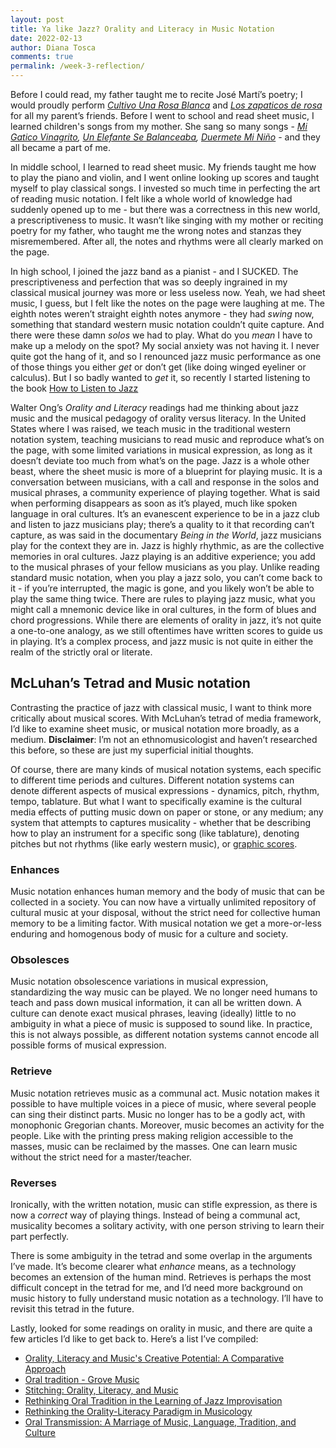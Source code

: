 ```yaml
---
layout: post
title: Ya like Jazz? Orality and Literacy in Music Notation
date: 2022-02-13
author: Diana Tosca
comments: true
permalink: /week-3-reflection/
---
```

Before I could read, my father taught me to recite José Martí’s poetry; I would proudly perform *[Cultivo Una Rosa Blanca](https://www.poemas-del-alma.com/jose-marti-cultivo-una-rosa-blanca.htm)* and *[Los zapaticos de rosa](https://www.poemas-del-alma.com/los-zapaticos-de-rosa.htm)* for all my parent’s friends. Before I went to school and read sheet music, I learned children's songs from my mother. She sang so many songs - *[Mi Gatico Vinagrito](https://www.youtube.com/watch?v=JyTmhWPE4G8),* *[Un Elefante Se Balanceaba](https://www.youtube.com/watch?v=950AAFXgivk),* *[Duermete Mi Niño](https://www.youtube.com/watch?v=LemxZcOXCdg)* - and they all became a part of me. 

In middle school, I learned to read sheet music. My friends taught me how to play the piano and violin, and I went online looking up scores and taught myself to play classical songs. I invested so much time in perfecting the art of reading music notation. I felt like a whole world of knowledge had suddenly opened up to me - but there was a correctness in this new world, a prescriptiveness to music. It wasn’t like singing with my mother or reciting poetry for my father, who taught me the wrong notes and stanzas they misremembered. After all, the notes and rhythms were all clearly marked on the page.

In high school, I joined the jazz band as a pianist - and I SUCKED. The prescriptiveness and perfection that was so deeply ingrained in my classical musical journey was more or less useless now. Yeah, we had sheet music, I guess, but I felt like the notes on the page were laughing at me. The eighth notes weren’t straight eighth notes anymore - they had *swing* now, something that standard western music notation couldn’t quite capture. And there were these damn *solos* we had to play. What do you *mean* I have to make up a melody on the spot? My social anxiety was not having it. I never quite got the hang of it, and so I renounced jazz music performance as one of those things you either *get* or don’t get (like doing winged eyeliner or calculus). But I so badly wanted to *get* it, so recently I started listening to the book [How to Listen to Jazz](https://www.audiobooksnow.com/audiobooks/how-to-listen-to-jazz/1826765/?gclid=Cj0KCQiAr5iQBhCsARIsAPcwROML7nTbEDq0sz8tS3XIjjtkO5CXPrk0qq6SZGxDKYeRpiz5CTAS4M0aAh0VEALw_wcB)

Walter Ong’s *Orality and Literacy* readings had me thinking about jazz music and the musical pedagogy of orality versus literacy. In the United States where I was raised, we teach music in the traditional western notation system, teaching musicians to read music and reproduce what’s on the page, with some limited variations in musical expression, as long as it doesn’t deviate too much from what’s on the page. Jazz is a whole other beast, where the sheet music is more of a blueprint for playing music. It is a conversation between musicians, with a call and response in the solos and musical phrases, a community experience of playing together. What is said when performing disappears as soon as it’s played, much like spoken language in oral cultures. It’s an evanescent experience to be in a jazz club and listen to jazz musicians play; there’s a quality to it that recording can’t capture, as was said in the documentary *Being in the World*, jazz musicians play for the context they are in. Jazz is highly rhythmic, as are the collective memories in oral cultures. Jazz playing is an additive experience; you add to the musical phrases of your fellow musicians as you play. Unlike reading standard music notation, when you play a jazz solo, you can’t come back to it - if you’re interrupted, the magic is gone, and you likely won’t be able to play the same thing twice. There are rules to playing jazz music, what you might call a mnemonic device like in oral cultures, in the form of blues and chord progressions. While there are elements of orality in jazz, it’s not quite a one-to-one analogy, as we still oftentimes have written scores to guide us in playing. It’s a complex process, and jazz music is not quite in either the realm of the strictly oral or literate.

## McLuhan’s Tetrad and Music notation 

Contrasting the practice of jazz with classical music, I want to think more critically about musical scores. With McLuhan’s tetrad of media framework, I’d like to examine sheet music, or musical notation more broadly, as a medium. **Disclaimer**: I’m not an ethnomusicologist and haven’t researched this before, so these are just my superficial initial thoughts. 

Of course, there are many kinds of musical notation systems, each specific to different time periods and cultures. Different notation systems can denote different aspects of musical expressions - dynamics, pitch, rhythm, tempo, tablature. But what I want to specifically examine is the cultural media effects of putting music down on paper or stone, or any medium; any system that attempts to captures musicality - whether that be describing how to play an instrument for a specific song (like tablature), denoting pitches but not rhythms (like early western music), or [graphic scores](http://davidhall.io/visualising-music-graphic-scores/).

### Enhances
Music notation enhances human memory and the body of music that can be collected in a society. You can now have a virtually unlimited repository of cultural music at your disposal, without the strict need for collective human memory to be a limiting factor. With musical notation we get a more-or-less enduring and homogenous body of music for a culture and society. 

### Obsolesces
Music notation obsolescence variations in musical expression, standardizing the way music can be played. We no longer need humans to teach and pass down musical information, it can all be written down. A culture can denote exact musical phrases, leaving (ideally) little to no ambiguity in what a piece of music is supposed to sound like. In practice, this is not always possible, as different notation systems cannot encode all possible forms of musical expression.

### Retrieve
Music notation retrieves music as a communal act. Music notation makes it possible to have multiple voices in a piece of music, where several people can sing their distinct parts. Music no longer has to be a godly act, with monophonic Gregorian chants.
Moreover, music becomes an activity for the people. Like with the printing press making religion accessible to the masses, music can be reclaimed by the masses. One can learn music without the strict need for a master/teacher.

### Reverses
Ironically, with the written notation, music can stifle expression, as there is now a *correct* way of playing things. Instead of being a communal act, musicality becomes a solitary activity, with one person striving to learn their part perfectly. 

There is some ambiguity in the tetrad and some overlap in the arguments I’ve made. It’s become clearer what *enhance* means, as a technology becomes an extension of the human mind. Retrieves is perhaps the most difficult concept in the tetrad for me, and I’d need more background on music history to fully understand music notation as a technology. I’ll have to revisit this tetrad in the future.

Lastly, looked for some readings on orality in music, and there are quite a few articles I’d like to get back to. Here’s a list I’ve compiled:
* [Orality, Literacy and Music's Creative Potential: A Comparative Approach](https://www.jstor.org/stable/pdf/40318372.pdf) 
* [Oral tradition - Grove Music](https://www.oxfordmusiconline.com/grovemusic/view/10.1093/gmo/9781561592630.001.0001/omo-9781561592630-e-1002292603)
* [Stitching: Orality, Literacy, and Music](https://libra2.lib.virginia.edu/downloads/d504rk69j?filename=c7a1d2680f9b507dc8014c9209c2526d.pdf)
* [Rethinking Oral Tradition in the Learning of Jazz Improvisation](https://www.tandfonline.com/doi/full/10.1080/03007760600670372)
* [Rethinking the Orality-Literacy Paradigm in Musicology](https://www.researchgate.net/publication/236796791_Rethinking_the_Orality-Literacy_Paradigm_in_Musicology)
* [Oral Transmission: A Marriage of Music, Language, Tradition, and Culture](https://digitalcommons.cedarville.edu/cgi/viewcontent.cgi?article=1054&context=musicalofferings)